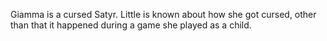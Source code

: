 Giamma is a cursed Satyr. Little is known about how she got cursed, other than that it happened during a game she played as a child.
